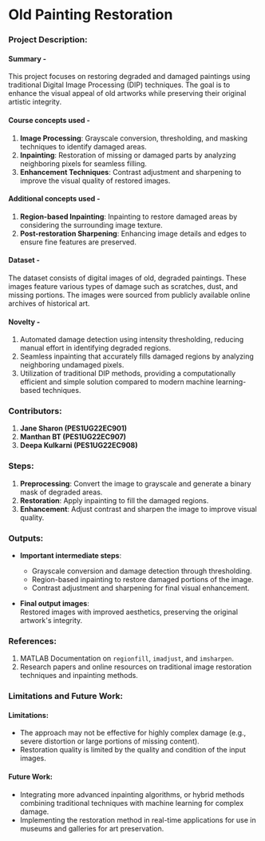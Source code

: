 # Old Painting Restoration

### Project Description:

#### Summary - 
This project focuses on restoring degraded and damaged paintings using traditional Digital Image Processing (DIP) techniques. The goal is to enhance the visual appeal of old artworks while preserving their original artistic integrity.

#### Course concepts used - 
1. **Image Processing**: Grayscale conversion, thresholding, and masking techniques to identify damaged areas.
2. **Inpainting**: Restoration of missing or damaged parts by analyzing neighboring pixels for seamless filling.
3. **Enhancement Techniques**: Contrast adjustment and sharpening to improve the visual quality of restored images.

#### Additional concepts used -
1. **Region-based Inpainting**: Inpainting to restore damaged areas by considering the surrounding image texture.
2. **Post-restoration Sharpening**: Enhancing image details and edges to ensure fine features are preserved.

#### Dataset - 
The dataset consists of digital images of old, degraded paintings. These images feature various types of damage such as scratches, dust, and missing portions. The images were sourced from publicly available online archives of historical art.

#### Novelty - 
1. Automated damage detection using intensity thresholding, reducing manual effort in identifying degraded regions.
2. Seamless inpainting that accurately fills damaged regions by analyzing neighboring undamaged pixels.
3. Utilization of traditional DIP methods, providing a computationally efficient and simple solution compared to modern machine learning-based techniques.

### Contributors:
1. **Jane Sharon (PES1UG22EC901)**
2. **Manthan BT (PES1UG22EC907)**
3. **Deepa Kulkarni (PES1UG22EC908)**

### Steps:
1. **Preprocessing**: Convert the image to grayscale and generate a binary mask of degraded areas.
2. **Restoration**: Apply inpainting to fill the damaged regions.
3. **Enhancement**: Adjust contrast and sharpen the image to improve visual quality.

### Outputs:
* **Important intermediate steps**:  
   - Grayscale conversion and damage detection through thresholding.  
   - Region-based inpainting to restore damaged portions of the image.  
   - Contrast adjustment and sharpening for final visual enhancement.

* **Final output images**:  
   Restored images with improved aesthetics, preserving the original artwork's integrity.

### References:
1. MATLAB Documentation on `regionfill`, `imadjust`, and `imsharpen`.
2. Research papers and online resources on traditional image restoration techniques and inpainting methods.

### Limitations and Future Work:
#### Limitations:
* The approach may not be effective for highly complex damage (e.g., severe distortion or large portions of missing content).
* Restoration quality is limited by the quality and condition of the input images.

#### Future Work:
* Integrating more advanced inpainting algorithms, or hybrid methods combining traditional techniques with machine learning for complex damage.
* Implementing the restoration method in real-time applications for use in museums and galleries for art preservation.

